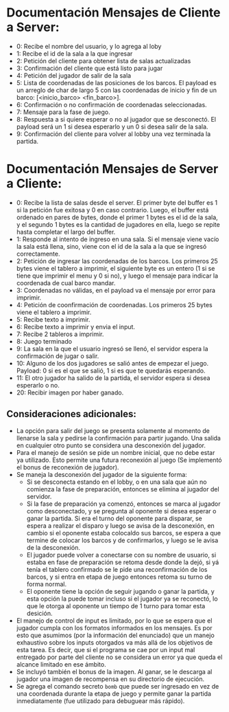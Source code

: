 

# Documentación Mensajes de Cliente a Server:

  - 0: Recibe el nombre del usuario, y lo agrega al loby
  - 1: Recibe el id de la sala a la que ingresar
  - 2: Petición del cliente para obtener lista de salas actualizadas
  - 3: Confirmación del cliente que está listo para jugar
  - 4: Petición del jugador de salir de la sala
  - 5: Lista de coordenadas de las posiciones de los barcos. El payload es un arreglo de char de largo 5 con las coordenadas de inicio y fin de un barco: [<inicio_barco> <fin_barco>].
  - 6: Confirmación o no confirmación de coordenadas seleccionadas.
  - 7: Mensaje para la fase de juego.
  - 8: Respuesta a si quiere esperar o no al jugador que se desconectó. El payload será un 1 si desea esperarlo y un 0 si desea salir de la sala.
  - 9: Confirmación del cliente para volver al lobby una vez terminada la partida. 



# Documentación Mensajes de Server a Cliente:

  - 0: Recibe la lista de salas desde el server. El primer byte del buffer es 1 si la petición fue exitosa y 0 en caso contrario. Luego, el buffer está ordenado en pares de bytes, donde el primer 1 bytes es el id de la sala, y el segundo 1 bytes es la cantidad de jugadores en ella, luego se repite hasta completar el largo del buffer.
  - 1: Responde al intento de ingreso en una sala. Si el mensaje viene vacío la sala está llena, sino, viene con el id de la sala a la que se ingresó correctamente.
  - 2: Petición de ingresar las coordenadas de los barcos. Los primeros 25 bytes viene el tablero a imprimir, el siguiente byte es un entero (1 si se tiene que imprimir el menu y 0 si no), y luego el mensaje para indicar la coordenada de cual barco mandar.
  - 3: Coordenadas no válidas, en el payload va el mensaje por error para imprimir.
  - 4: Petición de coonfirmación de coordenadas. Los primeros 25 bytes viene el tablero a imprimir.
  - 5: Recibe texto a imprimir.
  - 6: Recibe texto a imprimir y envia el input.
  - 7: Recibe 2 tableros a imprimir.
  - 8: Juego terminado
  - 9: La sala en la que el usuario ingresó se llenó, el servidor espera la confirmación de jugar o salir.
  - 10: Alguno de los dos jugadores se salió antes de empezar el juego. Payload: 0 si es el que se salió, 1 si es que te quedarás esperando.
  - 11: El otro jugador ha salido de la partida, el servidor espera si desea esperarlo o no.
  - 20: Recibir imagen por haber ganado.


## Consideraciones adicionales:

  - La opción para salir del juego se presenta solamente al momento de llenarse la sala y pedirse la confirmación para partir jugando. Una salida en cualquier otro punto se considera una desconexión del jugador.
  - Para el manejo de sesión se pide un nombre inicial, que no debe estar ya utilizado. Esto permite una futura reconexión al juego (Se implementó el bonus de reconexión de jugador).
  - Se maneja la desconexión del jugador de la siguiente forma:
    - Si se desconecta estando en el lobby, o en una sala que aún no comienza la fase de preparación, entonces se elimina al jugador del servidor.
    - Si la fase de preparación ya comenzó, entonces se marca al jugador como desconectado, y se pregunta al oponente si desea esperar o ganar la partida. Si era el turno del oponente para disparar, se espera a realizar el disparo y luego se avisa de la desconexión, en cambio si el oponente estaba colocaldo sus barcos, se espera a que termine de colocar los barcos y de confirmarlos, y luego se le avisa de la desconexión.
    - El jugador puede volver a conectarse con su nombre de usuario, si estaba en fase de preparación se retoma desde donde la dejó, si yá tenía el tablero confirmado se le pide una reconfirmación de los barcos, y si entra en etapa de juego entonces retoma su turno de forma normal.
    - El oponente tiene la opción de seguir jugando o ganar la partida, y esta opción la puede tomar incluso si el jugador ya se reconectó, lo que le otorga al oponente un tiempo de 1 turno para tomar esta desición.
  - El manejo de control de input es limitado, por lo que se espera que el jugador cumpla con los formatos informados en los mensajes. Es por esto que asumimos (por la información del enunciado) que un manejo exhaustivo sobre los inputs otorgados va más allá de los objetivos de esta tarea. Es decir, que si el programa se cae por un input mal entregado por parte del cliente no se considera un error ya que queda el alcance limitado en ese ámbito.
  - Se incluyó también el bonus de la imagen. Al ganar, se le descarga al jugador una imagen de recompensa en su directorio de ejecución.
  - Se agrega el comando secreto ```bomb``` que puede ser ingresado en vez de una coordenada durante la etapa de juego y permite ganar la partida inmediatamente (fue utilizado para debuguear más rápido).

